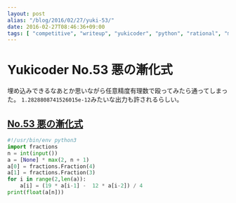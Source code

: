 ```yaml
---
layout: post
alias: "/blog/2016/02/27/yuki-53/"
date: 2016-02-27T08:46:36+09:00
tags: [ "competitive", "writeup", "yukicoder", "python", "rational", "math" ]
---
```


# Yukicoder No.53 悪の漸化式

埋め込みできるなあとか思いながら任意精度有理数で殴ってみたら通ってしまった。
`1.2828808741526015e-12`みたいな出力も許されるらしい。

## [No.53 悪の漸化式](http://yukicoder.me/problems/80)

``` python
#!/usr/bin/env python3
import fractions
n = int(input())
a = [None] * max(2, n + 1)
a[0] = fractions.Fraction(4)
a[1] = fractions.Fraction(3)
for i in range(2,len(a)):
    a[i] = (19 * a[i-1] -  12 * a[i-2]) / 4
print(float(a[n]))
```

